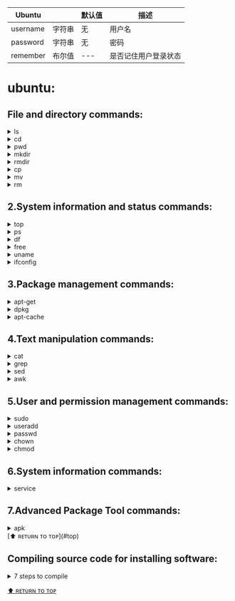 <a id="top"></a>
<center>

| Ubuntu |  | 默认值 | 描述 |
| --- | --- | --- | --- |
| username | 字符串 | 无 | 用户名 |
| password | 字符串 | 无 | 密码 |
| remember | 布尔值 | --- | 是否记住用户登录状态 |

</center>

# ubuntu:
## File and directory commands:
<details><summary>ls</summary>
List the files and directories in the current directory.
  
```

```
</details>

<details><summary>cd</summary>
Change the current working directory.
  
```
 
```
</details>

<details><summary>pwd</summary>
Show the current working directory's path.
  
```

```
</details>
<details><summary>mkdir</summary>
Create a new directory.
  
```
  
```
</details>
<details><summary>rmdir</summary>
Remove an empty directory.
  
```
  
```
</details>
<details><summary>cp</summary>
Copy a file or directory.
  
```
  
```
</details>
<details><summary>mv</summary>
Move a file or directory.
  
```
  
```
</details>
<details><summary>rm</summary>
Remove a file or directory.
  
```
  
```
</details>

## 2.System information and status commands:
<details><summary>top</summary>
Show the currently running processes and system resource usage.
  
```
  
```
</details>
<details><summary>ps</summary>
List the processes running on the system.
  
```
  
```
</details>
<details><summary>df</summary>
Display disk space usage information.
  
```
  
```
</details>
<details><summary>free</summary>
Display memory usage information.
  
```
  
```
</details>
<details><summary>uname</summary>
Show the system information like kernel version, hostname etc.
  
```
  
```
</details>
<details><summary>ifconfig</summary>
Display network interface configuration information.
  
```
  
```
</details>

## 3.Package management commands:
<details><summary>apt-get</summary>
Install, update, or remove packages.
  
```
  
```
</details>
<details><summary>dpkg</summary>
Manage installed packages.
  
```
  
```
</details>
<details><summary>apt-cache</summary>
Search for packages and display package information.
  
```
  
```
</details>

## 4.Text manipulation commands:
<details><summary>cat</summary>
Display the contents of a file.
  
```
  
```
</details>
<details><summary>grep</summary>
Search for a pattern in a file.
  
```

```
</details>
<details><summary>sed</summary>
Stream editor to manipulate text.
  
```

```
</details>
<details><summary>awk</summary>
Pattern scanning and processing language.
  
```

```
</details>

## 5.User and permission management commands:
<details><summary>sudo</summary>
Execute a command with superuser privileges.
  
```

```
</details>
<details><summary>useradd</summary>
Add a new user to the system.
  
```
  
```
</details>
<details><summary>passwd</summary>
Change a user's password.
  
```
  
```
</details>
<details><summary>chown</summary>
Change the owner of a file or directory.
  
```

```
</details>
<details><summary>chmod</summary>
Change the permissions of a file or directory.
  
```

```
</details>

## 6.System information commands:
<details><summary>service</summary>
Used to start, stop, and manage system services.
  
```
  service --status-all    # lists the status of all running or stopped system services and daemons.
```
</details>

## 7.Advanced Package Tool commands:
<details><summary>apk</summary>
To install, remove, and manage software packages from repositories.
  
```
  sudo apt list installed    # lists all the packages that are currently installed on the system.
```
</details>
[⬆ ʀᴇᴛᴜʀɴ ᴛᴏ ᴛᴏᴩ](#top)

## Compiling source code for installing software:
<details><summary>7 steps to compile</summary>
  
### 1. Download the source code:
#### curl source_code_link --output filename
  
```
e.g. curl https://www.nano-editor.org/dist/v7/nano-7.2.tar.gz --output nano-7.2.tar.gz
```
### 2. Extract the source code
#### tar -xzvf file
```
e.g. tar -xzvf nano-7.2.tar.gz
```
  
### 3. Go into the folder
#### cd folder_path
```
e.g. cd nano-7.2
```
  
### 4. Configure compilation
```
./configure    # generate a makefile
```
  
### 5. Compile
```
make
```
  
### 6. Install
```
sudo make install
```
  
### 7. Clear cache
```
make clean    
```
</details>

[⬆ ʀᴇᴛᴜʀɴ ᴛᴏ ᴛᴏᴩ](#top)
